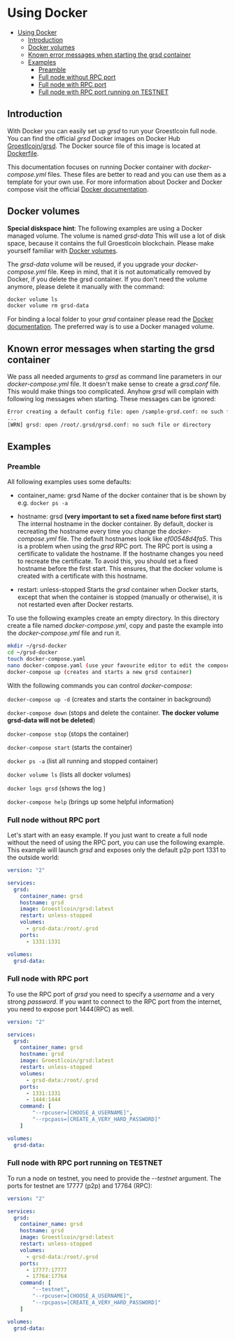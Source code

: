 # Using Docker

- [Using Docker](#using-docker)
  - [Introduction](#introduction)
  - [Docker volumes](#docker-volumes)
  - [Known error messages when starting the grsd container](#known-error-messages-when-starting-the-grsd-container)
  - [Examples](#examples)
    - [Preamble](#preamble)
    - [Full node without RPC port](#full-node-without-rpc-port)
    - [Full node with RPC port](#full-node-with-rpc-port)
    - [Full node with RPC port running on TESTNET](#full-node-with-rpc-port-running-on-testnet)

## Introduction

With Docker you can easily set up *grsd* to run your Groestlcoin full node. You can find the official *grsd* Docker images on Docker Hub [Groestlcoin/grsd](https://hub.docker.com/r/Groestlcoin/grsd). The Docker source file of this image is located at [Dockerfile](https://github.com/Groestlcoin/grsd/blob/master/Dockerfile).

This documentation focuses on running Docker container with *docker-compose.yml* files. These files are better to read and you can use them as a template for your own use. For more information about Docker and Docker compose visit the official [Docker documentation](https://docs.docker.com/).

## Docker volumes

**Special diskspace hint**: The following examples are using a Docker managed volume. The volume is named *grsd-data* This will use a lot of disk space, because it contains the full Groestlcoin blockchain. Please make yourself familiar with [Docker volumes](https://docs.docker.com/storage/volumes/).

The *grsd-data* volume will be reused, if you upgrade your *docker-compose.yml* file. Keep in mind, that it is not automatically removed by Docker, if you delete the grsd container. If you don't need the volume anymore, please delete it manually with the command:

```bash
docker volume ls
docker volume rm grsd-data
```

For binding a local folder to your *grsd* container please read the [Docker documentation](https://docs.docker.com/). The preferred way is to use a Docker managed volume.

## Known error messages when starting the grsd container

We pass all needed arguments to *grsd* as command line parameters in our *docker-compose.yml* file. It doesn't make sense to create a *grsd.conf* file. This would make things too complicated. Anyhow *grsd* will complain with following log messages when starting. These messages can be ignored:

```bash
Error creating a default config file: open /sample-grsd.conf: no such file or directory
...
[WRN] grsd: open /root/.grsd/grsd.conf: no such file or directory
```

## Examples

### Preamble

All following examples uses some defaults:

- container_name: grsd
  Name of the docker container that is be shown by e.g. ```docker ps -a```

- hostname: grsd **(very important to set a fixed name before first start)**
  The internal hostname in the docker container. By default, docker is recreating the hostname every time you change the *docker-compose.yml* file. The default hostnames look like *ef00548d4fa5*. This is a problem when using the *grsd* RPC port. The RPC port is using a certificate to validate the hostname. If the hostname changes you need to recreate the certificate. To avoid this, you should set a fixed hostname before the first start. This ensures, that the docker volume is created with a certificate with this hostname.

- restart: unless-stopped
  Starts the *grsd* container when Docker starts, except that when the container is stopped (manually or otherwise), it is not restarted even after Docker restarts.

To use the following examples create an empty directory. In this directory create a file named *docker-compose.yml*, copy and paste the example into the *docker-compose.yml* file and run it.

```bash
mkdir ~/grsd-docker
cd ~/grsd-docker
touch docker-compose.yaml
nano docker-compose.yaml (use your favourite editor to edit the compose file)
docker-compose up (creates and starts a new grsd container)
```

With the following commands you can control *docker-compose*:

```docker-compose up -d``` (creates and starts the container in background)

```docker-compose down``` (stops and delete the container. **The docker volume grsd-data will not be deleted**)

```docker-compose stop``` (stops the container)

```docker-compose start``` (starts the container)

```docker ps -a``` (list all running and stopped container)

```docker volume ls``` (lists all docker volumes)

```docker logs grsd``` (shows the log )

```docker-compose help``` (brings up some helpful information)

### Full node without RPC port

Let's start with an easy example. If you just want to create a full node without the need of using the RPC port, you can use the following example. This example will launch *grsd* and exposes only the default p2p port 1331 to the outside world:

```yaml
version: "2"

services:
  grsd:
    container_name: grsd
    hostname: grsd
    image: Groestlcoin/grsd:latest
    restart: unless-stopped
    volumes:
      - grsd-data:/root/.grsd
    ports:
      - 1331:1331

volumes:
  grsd-data:
```

### Full node with RPC port

To use the RPC port of *grsd* you need to specify a *username* and a very strong *password*. If you want to connect to the RPC port from the internet, you need to expose port 1444(RPC) as well.

```yaml
version: "2"

services:
  grsd:
    container_name: grsd
    hostname: grsd
    image: Groestlcoin/grsd:latest
    restart: unless-stopped
    volumes:
      - grsd-data:/root/.grsd
    ports:
      - 1331:1331
      - 1444:1444
    command: [
        "--rpcuser=[CHOOSE_A_USERNAME]",
        "--rpcpass=[CREATE_A_VERY_HARD_PASSWORD]"
    ]

volumes:
  grsd-data:
```

### Full node with RPC port running on TESTNET

To run a node on testnet, you need to provide the *--testnet* argument. The ports for testnet are 17777 (p2p) and 17764 (RPC):

```yaml
version: "2"

services:
  grsd:
    container_name: grsd
    hostname: grsd
    image: Groestlcoin/grsd:latest
    restart: unless-stopped
    volumes:
      - grsd-data:/root/.grsd
    ports:
      - 17777:17777
      - 17764:17764
    command: [
        "--testnet",
        "--rpcuser=[CHOOSE_A_USERNAME]",
        "--rpcpass=[CREATE_A_VERY_HARD_PASSWORD]"
    ]

volumes:
  grsd-data:
```
